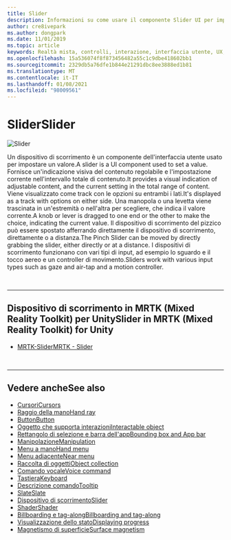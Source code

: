 ```yaml
---
title: Slider
description: Informazioni su come usare il componente Slider UI per impostare un valore spostando una manopola o una levetta in una traccia usando il Toolkit di realtà mista.
author: cre8ivepark
ms.author: dongpark
ms.date: 11/01/2019
ms.topic: article
keywords: Realtà mista, controlli, interazione, interfaccia utente, UX, auricolare realtà mista, auricolare di realtà mista di Windows, headset di realtà virtuale, HoloLens, dispositivo di scorrimento, MRTK, Toolkit realtà mista
ms.openlocfilehash: 15a536074f8f873456482a55c1c9dbe418602bb1
ms.sourcegitcommit: 2329db5a76dfe1b844e21291dbc8ee3888ed1b81
ms.translationtype: MT
ms.contentlocale: it-IT
ms.lasthandoff: 01/08/2021
ms.locfileid: "98009561"
---
```

# <a name="slider"></a><span data-ttu-id="0fb1b-104">Slider</span><span class="sxs-lookup"><span data-stu-id="0fb1b-104">Slider</span></span>

![Slider](images/UX_Hero_Slider.jpg)

<span data-ttu-id="0fb1b-106">Un dispositivo di scorrimento è un componente dell'interfaccia utente usato per impostare un valore.</span><span class="sxs-lookup"><span data-stu-id="0fb1b-106">A slider is a UI component used to set a value.</span></span> <span data-ttu-id="0fb1b-107">Fornisce un'indicazione visiva del contenuto regolabile e l'impostazione corrente nell'intervallo totale di contenuto.</span><span class="sxs-lookup"><span data-stu-id="0fb1b-107">It provides a visual indication of adjustable content, and the current setting in the total range of content.</span></span> <span data-ttu-id="0fb1b-108">Viene visualizzato come track con le opzioni su entrambi i lati.</span><span class="sxs-lookup"><span data-stu-id="0fb1b-108">It's displayed as a track with options on either side.</span></span> <span data-ttu-id="0fb1b-109">Una manopola o una levetta viene trascinata in un'estremità o nell'altra per scegliere, che indica il valore corrente.</span><span class="sxs-lookup"><span data-stu-id="0fb1b-109">A knob or lever is dragged to one end or the other to make the choice, indicating the current value.</span></span> <span data-ttu-id="0fb1b-110">Il dispositivo di scorrimento del pizzico può essere spostato afferrando direttamente il dispositivo di scorrimento, direttamente o a distanza.</span><span class="sxs-lookup"><span data-stu-id="0fb1b-110">The Pinch Slider can be moved by directly grabbing the slider, either directly or at a distance.</span></span> <span data-ttu-id="0fb1b-111">I dispositivi di scorrimento funzionano con vari tipi di input, ad esempio lo sguardo e il tocco aereo e un controller di movimento.</span><span class="sxs-lookup"><span data-stu-id="0fb1b-111">Sliders work with various input types such as gaze and air-tap and a motion controller.</span></span>

<br>

---

## <a name="slider-in-mrtk-mixed-reality-toolkit-for-unity"></a><span data-ttu-id="0fb1b-112">Dispositivo di scorrimento in MRTK (Mixed Reality Toolkit) per Unity</span><span class="sxs-lookup"><span data-stu-id="0fb1b-112">Slider in MRTK (Mixed Reality Toolkit) for Unity</span></span>

* [<span data-ttu-id="0fb1b-113">MRTK-Slider</span><span class="sxs-lookup"><span data-stu-id="0fb1b-113">MRTK - Slider</span></span>](https://microsoft.github.io/MixedRealityToolkit-Unity/Documentation/README_Sliders.html)

<br>

---

## <a name="see-also"></a><span data-ttu-id="0fb1b-114">Vedere anche</span><span class="sxs-lookup"><span data-stu-id="0fb1b-114">See also</span></span>

* [<span data-ttu-id="0fb1b-115">Cursori</span><span class="sxs-lookup"><span data-stu-id="0fb1b-115">Cursors</span></span>](cursors.md)
* [<span data-ttu-id="0fb1b-116">Raggio della mano</span><span class="sxs-lookup"><span data-stu-id="0fb1b-116">Hand ray</span></span>](point-and-commit.md)
* [<span data-ttu-id="0fb1b-117">Button</span><span class="sxs-lookup"><span data-stu-id="0fb1b-117">Button</span></span>](button.md)
* [<span data-ttu-id="0fb1b-118">Oggetto che supporta interazioni</span><span class="sxs-lookup"><span data-stu-id="0fb1b-118">Interactable object</span></span>](interactable-object.md)
* [<span data-ttu-id="0fb1b-119">Rettangolo di selezione e barra dell'app</span><span class="sxs-lookup"><span data-stu-id="0fb1b-119">Bounding box and App bar</span></span>](app-bar-and-bounding-box.md)
* [<span data-ttu-id="0fb1b-120">Manipolazione</span><span class="sxs-lookup"><span data-stu-id="0fb1b-120">Manipulation</span></span>](direct-manipulation.md)
* [<span data-ttu-id="0fb1b-121">Menu a mano</span><span class="sxs-lookup"><span data-stu-id="0fb1b-121">Hand menu</span></span>](hand-menu.md)
* [<span data-ttu-id="0fb1b-122">Menu adiacente</span><span class="sxs-lookup"><span data-stu-id="0fb1b-122">Near menu</span></span>](near-menu.md)
* [<span data-ttu-id="0fb1b-123">Raccolta di oggetti</span><span class="sxs-lookup"><span data-stu-id="0fb1b-123">Object collection</span></span>](object-collection.md)
* [<span data-ttu-id="0fb1b-124">Comando vocale</span><span class="sxs-lookup"><span data-stu-id="0fb1b-124">Voice command</span></span>](voice-input.md)
* [<span data-ttu-id="0fb1b-125">Tastiera</span><span class="sxs-lookup"><span data-stu-id="0fb1b-125">Keyboard</span></span>](keyboard.md)
* [<span data-ttu-id="0fb1b-126">Descrizione comando</span><span class="sxs-lookup"><span data-stu-id="0fb1b-126">Tooltip</span></span>](tooltip.md)
* [<span data-ttu-id="0fb1b-127">Slate</span><span class="sxs-lookup"><span data-stu-id="0fb1b-127">Slate</span></span>](slate.md)
* [<span data-ttu-id="0fb1b-128">Dispositivo di scorrimento</span><span class="sxs-lookup"><span data-stu-id="0fb1b-128">Slider</span></span>](slider.md)
* [<span data-ttu-id="0fb1b-129">Shader</span><span class="sxs-lookup"><span data-stu-id="0fb1b-129">Shader</span></span>](shader.md)
* [<span data-ttu-id="0fb1b-130">Billboarding e tag-along</span><span class="sxs-lookup"><span data-stu-id="0fb1b-130">Billboarding and tag-along</span></span>](billboarding-and-tag-along.md)
* [<span data-ttu-id="0fb1b-131">Visualizzazione dello stato</span><span class="sxs-lookup"><span data-stu-id="0fb1b-131">Displaying progress</span></span>](progress.md)
* [<span data-ttu-id="0fb1b-132">Magnetismo di superficie</span><span class="sxs-lookup"><span data-stu-id="0fb1b-132">Surface magnetism</span></span>](surface-magnetism.md)
